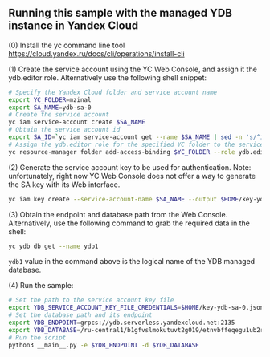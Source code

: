 Running this sample with the managed YDB instance in Yandex Cloud
---

(0) Install the yc command line tool
https://cloud.yandex.ru/docs/cli/operations/install-cli

(1) Create the service account using the YC Web Console, and assign it the ydb.editor role.
Alternatively use the following shell snippet:

```bash
# Specify the Yandex Cloud folder and service account name
export YC_FOLDER=mzinal
export SA_NAME=ydb-sa-0
# Create the service account
yc iam service-account create $SA_NAME
# Obtain the service account id
export SA_ID=`yc iam service-account get --name $SA_NAME | sed -n 's/^id: \(.*\)$/\1/p'`
# Assign the ydb.editor role for the specified YC folder to the service account just created
yc resource-manager folder add-access-binding $YC_FOLDER --role ydb.editor --subject serviceAccount:$SA_ID 
```

(2) Generate the service account key to be used for authentication.
Note: unfortunately, right now YC Web Console does not offer a way to generate the SA key
with its Web interface.

```bash
yc iam key create --service-account-name $SA_NAME --output $HOME/key-ydb-sa-0.json
```

(3) Obtain the endpoint and database path from the Web Console.
Alternatively, use the following command to grab the required data in the shell:

```bash
yc ydb db get --name ydb1
```

`ydb1` value in the command above is the logical name of the YDB managed database.

(4) Run the sample:

```bash
# Set the path to the service account key file
export YDB_SERVICE_ACCOUNT_KEY_FILE_CREDENTIALS=$HOME/key-ydb-sa-0.json
# Set the database path and its endpoint
export YDB_ENDPOINT=grpcs://ydb.serverless.yandexcloud.net:2135
export YDB_DATABASE=/ru-central1/b1gfvslmokutuvt2g019/etnvbffeqegu1ub2rg2o
# Run the script
python3 __main__.py -e $YDB_ENDPOINT -d $YDB_DATABASE
```
